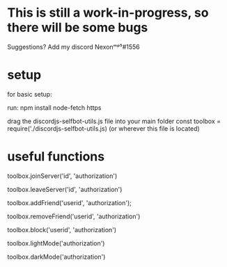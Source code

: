 # This is still a work-in-progress, so there will be some bugs

Suggestions? Add my discord Nexonᵐᵖ⁵#1556
# setup

for basic setup:

run: npm install node-fetch https

drag the discordjs-selfbot-utils.js file into your main folder
const toolbox = require('./discordjs-selfbot-utils.js) (or wherever this file is located)

# useful functions

toolbox.joinServer('id', 'authorization')

toolbox.leaveServer('id', 'authorization')

toolbox.addFriend('userid', 'authorization');

toolbox.removeFriend('userid', 'authorization')

toolbox.block('userid', 'authorization')

toolbox.lightMode('authorization')

toolbox.darkMode('authorization')

